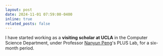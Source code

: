 ```yaml
---
layout: post
date: 2024-11-01 07:59:00-0400
inline: true
related_posts: false
---
```

I have started working as a **visiting scholar at UCLA** in the Computer Science Department, under Professor [Nanyun Peng](https://violetpeng.github.io/)'s PLUS Lab, for a six-month period.